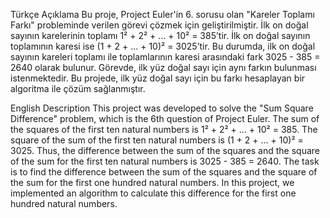 Türkçe Açıklama
Bu proje, Project Euler'in 6. sorusu olan "Kareler Toplamı Farkı" probleminde verilen görevi çözmek için geliştirilmiştir.
İlk on doğal sayının karelerinin toplamı 1² + 2² + ... + 10² = 385’tir.
İlk on doğal sayının toplamının karesi ise (1 + 2 + ... + 10)² = 3025’tir.
Bu durumda, ilk on doğal sayının kareleri toplamı ile toplamlarının karesi arasındaki fark 3025 - 385 = 2640 olarak bulunur.
Görevde, ilk yüz doğal sayı için aynı farkın bulunması istenmektedir.
Bu projede, ilk yüz doğal sayı için bu farkı hesaplayan bir algoritma ile çözüm sağlanmıştır.

English Description
This project was developed to solve the "Sum Square Difference" problem, which is the 6th question of Project Euler.
The sum of the squares of the first ten natural numbers is 1² + 2² + ... + 10² = 385.
The square of the sum of the first ten natural numbers is (1 + 2 + ... + 10)² = 3025.
Thus, the difference between the sum of the squares and the square of the sum for the first ten natural numbers is 3025 - 385 = 2640.
The task is to find the difference between the sum of the squares and the square of the sum for the first one hundred natural numbers.
In this project, we implemented an algorithm to calculate this difference for the first one hundred natural numbers.
